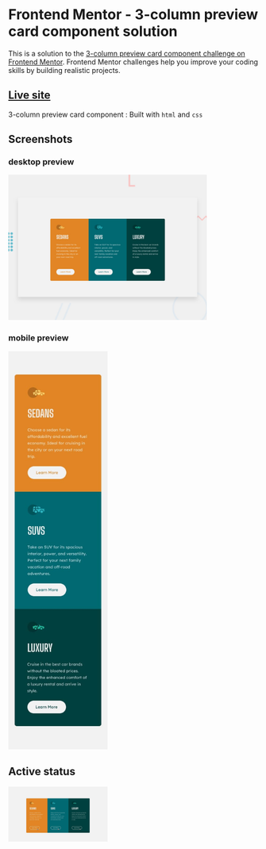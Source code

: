 # Frontend Mentor - 3-column preview card component solution

This is a solution to the [3-column preview card component challenge on Frontend Mentor](https://www.frontendmentor.io/challenges/3column-preview-card-component-pH92eAR2-). Frontend Mentor challenges help you improve your coding skills by building realistic projects.

## [Live site](https://vin-3-column-preview-card-component.netlify.app/)

3-column preview card component
: Built with `html` and `css`

## Screenshots

### desktop preview

<div style="width: 400px;">
  <img src="./design/desktop-preview.jpg" alt="3-column preview card component">
</div>

### mobile preview

<div style="width: 200px;">
  <img src="./design/mobile-preview.jpg" alt="3-column preview card component">
</div>

## Active status

<div style="width: 200px;">
  <img src="./design/active-states.jpg" alt="3-column preview card component">
</div>
